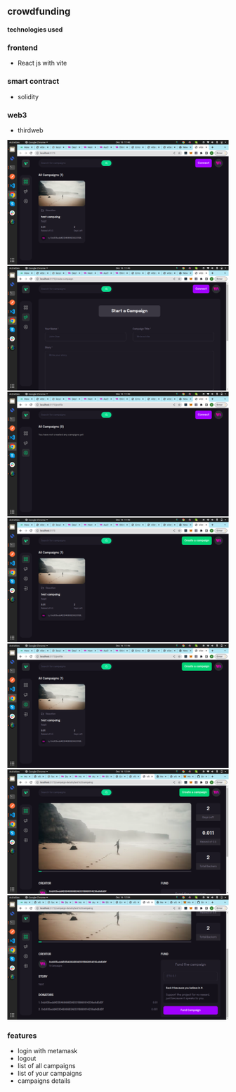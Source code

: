 ## crowdfunding

#### technologies used 

### frontend 
- React js with vite

### smart contract
- solidity

### web3
- thirdweb

![plot](./client/src/assets/img/1.png)
![plot](./client/src/assets/img/2.png)
![plot](./client/src/assets/img/3.png)
![plot](./client/src/assets/img/4.png)
![plot](./client/src/assets/img/5.png)
![plot](./client/src/assets/img/6.png)
![plot](./client/src/assets/img/7.png)

### features
- login with metamask
- logout 
- list of all campaigns
- list of your campaigns
- campaigns details